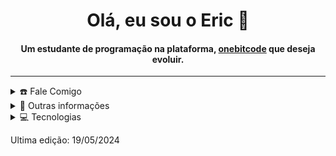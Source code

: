 <div align="center">
<h1 align="center">Olá, eu sou o Eric 🦊</h1>
<h4 align="center">
  Um estudante de programação na plataforma, 
  <a href="https://www.onebitcode.com/" target="_blank">onebitcode</a>
  que deseja evoluir.
</h4>
</div>

-----
<details>
  <summary>☎️ Fale Comigo</summary>
<div>
  <samp>
    <h2 align="center">Pode me encontrar abaixo:</h2>
  <p align="center">
      <a href="https://instagram.com/desenvolvedoreric" target="blank"><img align="center"
         src="https://img.shields.io/badge/instagram-%23E4405F.svg?style=for-the-badge&logo=Instagram&logoColor=white"
         alt="azzar" height="30"/></a>
      <br>
    </p>
  </samp>
</div>
</details>

<details>
  <summary>🧮 Outras informações</summary>
<div>
<samp>
<h2 align="center">Informações</h2>

- **Idade:** 20 anos
- **Localização:** São Paulo, Brasil
- **Estudando:** Front-End
- **Educação:** Curso online de desenvolvimento front-end pela OneBitCode
  
<p align="center">
  <a href="github.com/desenvolvedoreric" target="blank"><img align="center" 
     src="https://komarev.com/ghpvc/?username=desenvolvedoreric&style=for-the-badge&label=VISUALIZAÇÕES" height="25"
     alt="views count" /></a>
</p>
 </samp>
</div>
</details>
  
<details> 
  <summary>💻 Tecnologias</summary>
  <h2>Frontend</h2>
    
  - HTML
  
  - CSS
  
  - Javascript
    
   <p>
    <a href="https://github.com/desenvolvedoreric/">
      <img src="https://github-readme-stats.vercel.app/api/top-langs/?username=desenvolvedoreric&langs_count=6&theme=gruvbox&layout=compact&hide_border=true"
      alt="1999AZZAR :: overall Top Langs " />
    </a>
  </p>
</details>

Ultima edição: 19/05/2024
